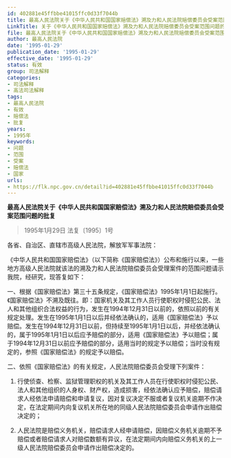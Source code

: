 ```yaml
---
id: 402881e45ffbbe41015ffc0d33f7044b
title: 最高人民法院关于《中华人民共和国国家赔偿法》溯及力和人民法院赔偿委员会受案范围问题的批复
LinkTitle: 关于《中华人民共和国国家赔偿法》溯及力和人民法院赔偿委员会受案范围问题的批复（1995）
file: 最高人民法院关于《中华人民共和国国家赔偿法》溯及力和人民法院赔偿委员会受案范围问题的批复_19950129_402881e45ffbbe41015ffc0d33f7044b.docx
author: 最高人民法院
date: '1995-01-29'
publication_date: '1995-01-29'
effective_date: '1995-01-29'
status: 有效
group: 司法解释
categories:
- 司法解释
- 高法司法解释
tags:
- 最高人民法院
- 有效
- 赔偿法
- 批复
years:
- 1995年
keywords:
- 问题
- 范围
- 受案
- 赔偿法
- 国家
urls:
- https://flk.npc.gov.cn/detail?id=402881e45ffbbe41015ffc0d33f7044b
---
```


**最高人民法院关于《中华人民共和国国家赔偿法》溯及力和人民法院赔偿委员会受案范围问题的批复**

> 1995年1月29日 法复〔1995〕1号

各省、自治区、直辖市高级人民法院，解放军军事法院：

《中华人民共和国国家赔偿法》（以下简称《国家赔偿法》）公布和施行以来，一些地方高级人民法院就该法的溯及力和人民法院赔偿委员会受理案件的范围问题请示我院，经研究，现答复如下：

一、根据《国家赔偿法》第三十五条规定，《国家赔偿法》1995年1月1日起施行。《国家赔偿法》不溯及既往。即：国家机关及其工作人员行使职权时侵犯公民、法人和其他组织合法权益的行为，发生在1994年12月31日以前的，依照以前的有关规定处理。发生在1995年1月1日以后并经依法确认的，适用《国家赔偿法》予以赔偿。发生在1994年12月31日以前，但持续至1995年1月1日以后，并经依法确认的，属于1995年1月1日以后应予赔偿的部分，适用《国家赔偿法》予以赔偿；属于1994年12月31日以前应予赔偿的部分，适用当时的规定予以赔偿；当时没有规定的，参照《国家赔偿法》的规定予以赔偿。

二、依照《国家赔偿法》的有关规定，人民法院赔偿委员会受理下列案件：

1. 行使侦查、检察、监狱管理职权的机关及其工作人员在行使职权时侵犯公民、法人和其他组织的人身权、财产权，造成损害，经依法确认应予赔偿，赔偿请求人经依法申请赔偿和申请复议，因对复议决定不服或者复议机关逾期不作决定，在法定期间内向复议机关所在地的同级人民法院赔偿委员会申请作出赔偿决定的；

2. 人民法院是赔偿义务机关，赔偿请求人经申请赔偿，因赔偿义务机关逾期不予赔偿或者赔偿请求人对赔偿数额有异议，在法定期间内向赔偿义务机关的上一级人民法院赔偿委员会申请作出赔偿决定的。
